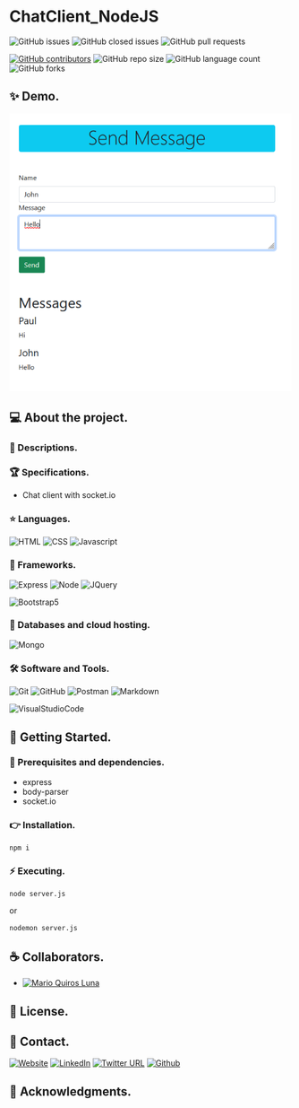 # ChatClient_NodeJS

![GitHub issues](https://img.shields.io/github/issues/MarioQuirosLuna/ChatClient_NodeJS)
![GitHub closed issues](https://img.shields.io/github/issues-closed/MarioQuirosLuna/ChatClient_NodeJS)
![GitHub pull requests](https://img.shields.io/github/issues-pr/MarioQuirosLuna/ChatClient_NodeJS)

[![GitHub contributors](https://img.shields.io/github/contributors/MarioQuirosLuna/ChatClient_NodeJS.svg?color=blue)](https://github.com/MarioQuirosLuna/Readme-Template/network)
![GitHub repo size](https://img.shields.io/github/repo-size/MarioQuirosLuna/ChatClient_NodeJS)
![GitHub language count](https://img.shields.io/github/languages/count/MarioQuirosLuna/ChatClient_NodeJS)
![GitHub forks](https://img.shields.io/github/forks/MarioQuirosLuna/ChatClient_NodeJS)

## ✨ Demo.

![Demo](https://raw.githubusercontent.com/MarioQuirosLuna/ChatClient_NodeJS/master/assets/Captura.PNG)

## 💻 About the project.

   ### 📜 Descriptions.
   
   ### 🏆 Specifications.
   
   - Chat client with socket.io

   ### ⭐ Languages.
   
  ![HTML](https://custom-icon-badges.herokuapp.com/badge/-HTML-%23E34F26?style=flat&logo=html5&logoColor=white&labelColor=111)
  ![CSS](https://custom-icon-badges.herokuapp.com/badge/-CSS-%231572b6?style=flat&logo=css3&logoColor=white&labelColor=111)
  ![Javascript](https://custom-icon-badges.herokuapp.com/badge/-JavaScript-%23F7DF1E?style=flat&logo=javascript&logoColor=white&labelColor=111)

   ### 🎨 Frameworks.
   
  ![Express](https://custom-icon-badges.herokuapp.com/badge/-Express-%23000000?style=flat&logo=express&logoColor=white&labelColor=111)
  ![Node](https://custom-icon-badges.herokuapp.com/badge/-Node-%23339933?style=flat&logo=nodedotjs&logoColor=white&labelColor=111)
  ![JQuery](https://custom-icon-badges.herokuapp.com/badge/-JQuery-%230769AD?style=flat&logo=jQuery&logoColor=white&labelColor=111)
  
 
  ![Bootstrap5](https://custom-icon-badges.herokuapp.com/badge/-Bootstrap5-%237952B3?style=flat&logo=bootstrap&logoColor=white&labelColor=111)
   
   ### 💾 Databases and cloud hosting.
   
  ![Mongo](https://custom-icon-badges.herokuapp.com/badge/-Mongo-%2347A248?style=flat&logo=mongodb&logoColor=white&labelColor=111)
  
   ### 🛠️ Software and Tools.
   
  ![Git](https://custom-icon-badges.herokuapp.com/badge/-Git-%23F05032?style=flat&logo=git&logoColor=white&labelColor=111)
  ![GitHub](https://custom-icon-badges.herokuapp.com/badge/-GitHub-%23181717?style=flat&logo=github&logoColor=white&labelColor=111)
  ![Postman](https://custom-icon-badges.herokuapp.com/badge/-Postman-%23FF6C37?style=flat&logo=Postman&logoColor=white&labelColor=111)
  ![Markdown](https://custom-icon-badges.herokuapp.com/badge/-Markdown-%23000000?style=flat&logo=Markdown&logoColor=white&labelColor=111)

  ![VisualStudioCode](https://custom-icon-badges.herokuapp.com/badge/-VisualStudioCode-%23007ACC?style=flat&logo=VisualStudioCode&logoColor=white&labelColor=111)

## 🚀 Getting Started.

   ### 📌 Prerequisites and dependencies.
   
   - express
   - body-parser
   - socket.io

   ### 👉 Installation.
   
   ```
   npm i
   ```

   ### ⚡ Executing.
   
   ```
   node server.js
   ```
   or
   ```
   nodemon server.js
   ```

## ☕ Collaborators.

* [![Mario Quiros Luna](https://custom-icon-badges.herokuapp.com/badge/-Mario%20Quirós%20Luna-%23181717?style=flat&logo=github&logoColor=white&labelColor=111)](https://github.com/MarioQuirosLuna)

## 📝 License.

## 💬 Contact.

[![Website](https://img.shields.io/website?label=Portfolio&up_color=%231E0A46&up_message=Mario%20Quiros%20Luna%20Dev&url=https%3A%2F%2Fmarioql-dev.vercel.app%2F)](https://marioql-dev.vercel.app/)
[![LinkedIn](https://custom-icon-badges.herokuapp.com/badge/-LinkedIn%20Mario%20Quirós%20Luna-%230A66C2?style=flat&logo=LinkedIn&logoColor=white&labelColor=111)](https://www.linkedin.com/in/mario-quir%C3%B3s-luna-dev-b99050206/)
[![Twitter URL](https://img.shields.io/twitter/url?label=Twitter%20%40MarioQuirosL&style=social&url=https%3A%2F%2Ftwitter.com%2FMarioQuirosL)](https://twitter.com/MarioQuirosL)
[![Github](https://img.shields.io/github/followers/MarioQuirosLuna?label=Github&style=social)](https://github.com/MarioQuirosLuna)

## 💜 Acknowledgments.
